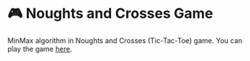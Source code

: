 # 🎮 Noughts and Crosses Game

MinMax algorithm in Noughts and Crosses (Tic-Tac-Toe) game.
You can play the game [here](https://vladocodes.github.io/noughts-and-crosses/).
